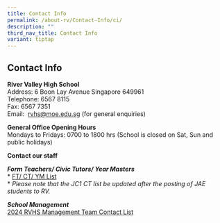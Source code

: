 ```yaml
---
title: Contact Info
permalink: /about-rv/Contact-Info/ci/
description: ""
third_nav_title: Contact Info
variant: tiptap
---
```

<h2>Contact Info</h2><p><strong>River Valley High School</strong> <br>Address: 6 Boon Lay Avenue Singapore 649961<br>Telephone: 6567 8115<br>Fax: 6567 7351&nbsp;<br>Email:&nbsp;&nbsp;<a href="mailto:rvhs@moe.edu.sg" rel="noopener noreferrer nofollow" target="_blank">rvhs@moe.edu.sg</a>&nbsp;(for general enquiries)</p><p><strong>General Office Opening Hours</strong><br>Mondays to Fridays: 0700 to 1800 hrs (School is closed on Sat, Sun and public holidays)</p><p><strong>Contact our staff</strong></p><p><strong><em>Form Teachers/ Civic Tutors/ Year Masters</em></strong><br>* <a href="/files/2024_FT_CT_List.pdf" rel="noopener noreferrer nofollow" target="_blank">FT/ CT/ YM List</a><br>* <em>Please note that the JC1 CT list be updated after the posting of JAE students to RV.</em></p><p><strong><em>School Management</em></strong><br><a href="/files/2024_RVHS_Management_Team_Contact_List.pdf" rel="noopener noreferrer nofollow" target="_blank">2024 RVHS Management Team Contact List</a></p>